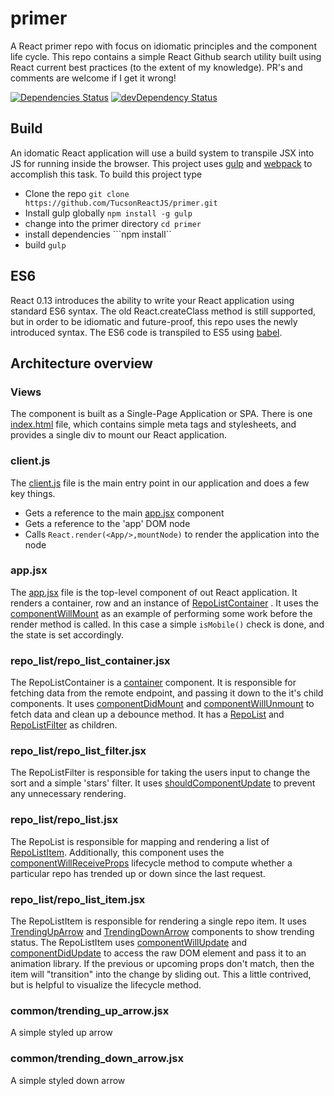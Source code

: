 # primer
A React primer repo with focus on idiomatic principles and the component life cycle. This repo contains a simple
React Github search utility built using React current best practices (to the extent of my knowledge). PR's and comments are
welcome if I get it wrong!

[![Dependencies Status][dependencies-image]][dependencies-url]
[![devDependency Status][dev-dependencies-image]][dev-dependencies-url]

## Build
An idomatic React application will use a build system to transpile JSX into JS for running inside the browser. This
project uses [gulp](http://gulpjs.com/) and [webpack](http://webpack.github.io/) to accomplish this task. To build this
project type
* Clone the repo ```git clone https://github.com/TucsonReactJS/primer.git```
* Install gulp globally ```npm install -g gulp```
* change into the primer directory ```cd primer```
* install dependencies ```npm install``
* build ```gulp```

## ES6
React 0.13 introduces the ability to write your React application using standard ES6 syntax. 
The old React.createClass method is still supported, but in order to be idiomatic and future-proof, this repo uses
the newly introduced syntax. The ES6 code is transpiled to ES5 using [babel](https://babeljs.io/).

## Architecture overview

### Views

The component is built as a Single-Page Application or SPA. There is one [index.html](https://github.com/TucsonReactJS/primer/blob/master/app/index.html) file, which contains simple meta tags and stylesheets, and provides a single div to mount our React application.

### client.js

The [client.js](https://github.com/TucsonReactJS/primer/blob/master/app/client.js) file is the main entry point in our application and does a few key things.
* Gets a reference to the main [app.jsx](https://github.com/TucsonReactJS/primer/blob/master/app/app.jsx) component
* Gets a reference to the 'app' DOM node
* Calls ```React.render(<App/>,mountNode)``` to render the application into the node 

### app.jsx

The [app.jsx](https://github.com/TucsonReactJS/primer/blob/master/app/app.jsx) file is the top-level component of out React application. It renders a container, row and an instance of [RepoListContainer](https://github.com/TucsonReactJS/primer/blob/master/app/repo_list/repo_list_container.jsx)
. It uses the [componentWillMount](http://facebook.github.io/react/docs/component-specs.html#mounting-componentwillmount) as an example of performing some work before the render method is called. In this case a simple ```isMobile()``` check is done, and the state is set accordingly.

### repo_list/repo_list_container.jsx

The RepoListContainer is a [container](https://medium.com/@learnreact/container-components-c0e67432e005) component. It is responsible for fetching data from the remote endpoint, and passing it down to the it's child components. It uses [componentDidMount](https://facebook.github.io/react/docs/component-specs.html#mounting-componentdidmount) and [componentWillUnmount](http://facebook.github.io/react/docs/component-specs.html#unmounting-componentwillunmount) to fetch data and clean up a debounce method. It has a [RepoList](https://github.com/TucsonReactJS/primer/blob/master/app/repo_list/repo_list.jsx) and [RepoListFilter](https://github.com/TucsonReactJS/primer/blob/master/app/repo_list/repo_list_filter.jsx) as children.

### repo_list/repo_list_filter.jsx

The RepoListFilter is responsible for taking the users input to change the sort and a simple 'stars' filter. It uses [shouldComponentUpdate](http://facebook.github.io/react/docs/component-specs.html#updating-shouldcomponentupdate) to prevent any unnecessary rendering.

### repo_list/repo_list.jsx

The RepoList is responsible for mapping and rendering a list of [RepoListItem](https://github.com/TucsonReactJS/primer/blob/master/app/repo_list/repo_list_item.jsx). Additionally, this component uses the [componentWillReceiveProps](http://facebook.github.io/react/docs/component-specs.html#updating-componentwillreceiveprops) lifecycle method to compute whether a particular repo has trended up or down since the last request.

### repo_list/repo_list_item.jsx

The RepoListItem is responsible for rendering a single repo item. It uses  [TrendingUpArrow](https://github.com/TucsonReactJS/primer/blob/master/app/common/trending_up_arrow.jsx) and [TrendingDownArrow](https://github.com/TucsonReactJS/primer/blob/master/app/common/trending_down_arrow.jsx) components to show trending status. The RepoListItem uses [componentWillUpdate](https://facebook.github.io/react/docs/component-specs.html#updating-componentwillupdate) and [componentDidUpdate](https://facebook.github.io/react/docs/component-specs.html#updating-componentdidupdate) to access the raw DOM element and pass it to an animation library. If the previous or upcoming props don't match, then the item will "transition" into the change by sliding out. This a little contrived, but is helpful to visualize the lifecycle method.

### common/trending_up_arrow.jsx

A simple styled up arrow

### common/trending_down_arrow.jsx

A simple styled down arrow

[dependencies-image]:https://david-dm.org/TucsonReactJS/primer.svg
[dependencies-url]:https://david-dm.org/TucsonReactJS/primer#info=dependencies
[dev-dependencies-image]:https://david-dm.org/TucsonReactJS/primer/dev-status.svg
[dev-dependencies-url]:https://david-dm.org/TucsonReactJS/primer#info=devDependencies
